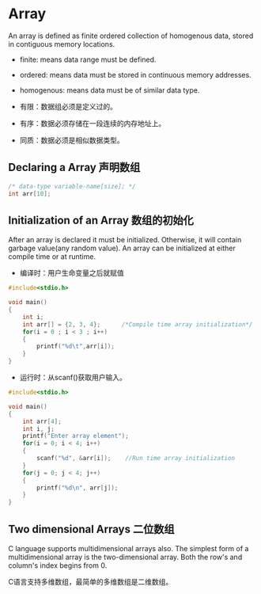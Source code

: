 # Array

An array is defined as finite ordered collection of homogenous data, stored in contiguous memory locations.

- finite: means data range must be defined.
- ordered: means data must be stored in continuous memory addresses.
- homogenous: means data must be of similar data type.

- 有限：数据组必须是定义过的。
- 有序：数据必须存储在一段连续的内存地址上。
- 同质：数据必须是相似数据类型。

## Declaring a Array 声明数组

```c
/* data-type variable-name[size]; */
int arr[10];
```

## Initialization of an Array 数组的初始化

After an array is declared it must be initialized. Otherwise, it will contain garbage value(any random value). An array can be initialized at either compile time or at runtime.

- 编译时：用户生命变量之后就赋值

```c
#include<stdio.h>

void main()
{
    int i;
    int arr[] = {2, 3, 4};      /*Compile time array initialization*/
    for(i = 0 ; i < 3 ; i++)
    {
        printf("%d\t",arr[i]);
    }
}
```

- 运行时：从scanf()获取用户输入。

```c
#include<stdio.h>

void main()
{
    int arr[4];
    int i, j;
    printf("Enter array element");
    for(i = 0; i < 4; i++)
    {
        scanf("%d", &arr[i]);    //Run time array initialization
    }
    for(j = 0; j < 4; j++)
    {
        printf("%d\n", arr[j]);
    }
}
```

## Two dimensional Arrays 二位数组

C language supports multidimensional arrays also. The simplest form of a multidimensional array is the two-dimensional array. Both the row's and column's index begins from 0.

C语言支持多维数组，最简单的多维数组是二维数组。


